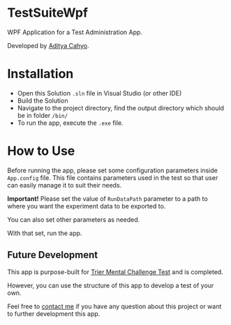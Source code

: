 # TestSuiteWpf

WPF Application for a Test Administration App.

Developed by [Aditya Cahyo](https://github.com/aditydcp).

# Installation

- Open this Solution <code>.sln</code> file in Visual Studio (or other IDE)
- Build the Solution
- Navigate to the project directory, find the output directory which should be in folder <code>/bin/</code>
- To run the app, execute the <code>.exe</code> file.

# How to Use

Before running the app, please set some configuration parameters inside <code>App.config</code> file.
This file contains parameters used in the test so that user can easily manage it to suit their needs.

**Important!** Please set the value of <code>RunDataPath</code> parameter to a path to where you want the experiment data to be exported to.

You can also set other parameters as needed.

With that set, run the app.

## Future Development

This app is purpose-built for [Trier Mental Challenge Test](https://link.springer.com/chapter/10.1007/978-1-4899-3674-5_7) and is completed.

However, you can use the structure of this app to develop a test of your own.

Feel free to [contact me](https://github.com/aditydcp) if you have any question about this project or want to further development this app.
